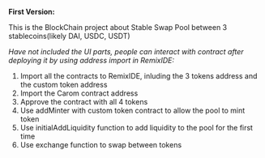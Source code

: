 **First Version:**

This is the BlockChain project about Stable Swap Pool between 3 stablecoins(likely DAI, USDC, USDT)

*Have not included the UI parts, people can interact with contract after deploying it by using address import in RemixIDE:*

1. Import all the contracts to RemixIDE, inluding the 3 tokens address and the custom token address
2. Import the Carom contract address
3. Approve the contract with all 4 tokens
4. Use addMinter with custom token contract to allow the pool to mint token
5. Use initialAddLiquidity function to add liquidity to the pool for the first time
6. Use exchange function to swap between tokens
